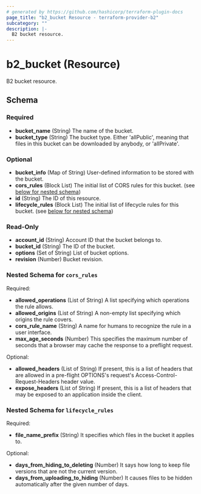 ```yaml
---
# generated by https://github.com/hashicorp/terraform-plugin-docs
page_title: "b2_bucket Resource - terraform-provider-b2"
subcategory: ""
description: |-
  B2 bucket resource.
---
```


# b2_bucket (Resource)

B2 bucket resource.



<!-- schema generated by tfplugindocs -->
## Schema

### Required

- **bucket_name** (String) The name of the bucket.
- **bucket_type** (String) The bucket type. Either 'allPublic', meaning that files in this bucket can be downloaded by anybody, or 'allPrivate'.

### Optional

- **bucket_info** (Map of String) User-defined information to be stored with the bucket.
- **cors_rules** (Block List) The initial list of CORS rules for this bucket. (see [below for nested schema](#nestedblock--cors_rules))
- **id** (String) The ID of this resource.
- **lifecycle_rules** (Block List) The initial list of lifecycle rules for this bucket. (see [below for nested schema](#nestedblock--lifecycle_rules))

### Read-Only

- **account_id** (String) Account ID that the bucket belongs to.
- **bucket_id** (String) The ID of the bucket.
- **options** (Set of String) List of bucket options.
- **revision** (Number) Bucket revision.

<a id="nestedblock--cors_rules"></a>
### Nested Schema for `cors_rules`

Required:

- **allowed_operations** (List of String) A list specifying which operations the rule allows.
- **allowed_origins** (List of String) A non-empty list specifying which origins the rule covers.
- **cors_rule_name** (String) A name for humans to recognize the rule in a user interface.
- **max_age_seconds** (Number) This specifies the maximum number of seconds that a browser may cache the response to a preflight request.

Optional:

- **allowed_headers** (List of String) If present, this is a list of headers that are allowed in a pre-flight OPTIONS's request's Access-Control-Request-Headers header value.
- **expose_headers** (List of String) If present, this is a list of headers that may be exposed to an application inside the client.


<a id="nestedblock--lifecycle_rules"></a>
### Nested Schema for `lifecycle_rules`

Required:

- **file_name_prefix** (String) It specifies which files in the bucket it applies to.

Optional:

- **days_from_hiding_to_deleting** (Number) It says how long to keep file versions that are not the current version.
- **days_from_uploading_to_hiding** (Number) It causes files to be hidden automatically after the given number of days.


